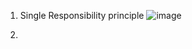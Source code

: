 1. Single Responsibility principle 
![image](https://github.com/user-attachments/assets/49f884f9-c0bb-4255-bc60-7fa68ca1f601)

2. 
